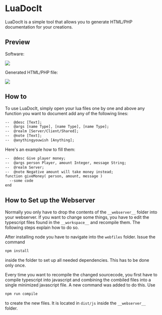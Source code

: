 # LuaDocIt

LuaDocIt is a simple tool that allows you to generate HTML/PHP documentation for your creations.

## Preview

Software:

![](https://s13.postimg.org/su4rst03b/image.png)

Generated HTML/PHP file:

![](https://s13.postimg.org/8o19tx4fr/image.png)

## How to

To use LuaDocIt, simply open your lua files one by one and above any function you want to document add any of the following lines:

```txt
--  @desc [Text];
--  @args [name Type], [name Type], [name Type];
--  @realm [Server/Client/Shared];
--  @note [Text];
--  @anythingyouwish [Anything];
```

Here's an example how to fill them:

```txt
--  @desc Give player money;
--  @args person Player, amount Integer, message String;
--  @realm Server;
--  @note Negative amount will take money instead;
function giveMoney( person, amount, message )
  --some code
end
```

## How to Set up the Webserver

Normally you only have to drop the contents of the `__webserver__` folder into your webserver. If you want to change some things, you have to edit the typescript files found in the `__workspace__` and recompile them. The following steps explain how to do so.

After installing node you have to navigate into the `webfiles` folder. Issue the command

```txt
npm install
```

inside the folder to set up all needed dependencies. This has to be done only once.

Every time you want to recompile the changed sourcecode, you first have to compile typescript into javascript and combining the combiled files into a single minimized javascript file. A new command was added to do this. Use

```txt
npm run compile
```

to create the new files. It is located in `dist/js` inside the `__webserver__` folder.
